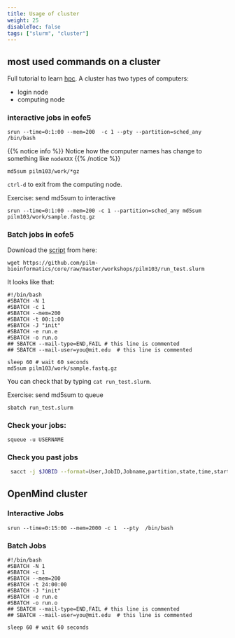 ```yaml
---
title: Usage of cluster
weight: 25
disableToc: false
tags: ["slurm", "cluster"] 
---
```


## most used commands on a cluster

Full tutorial to learn [hpc](https://epcced.github.io/hpc-intro/010-hpc-concepts/). A cluster has two types of computers:

* login node
* computing node

### interactive jobs in eofe5

```
srun --time=0:1:00 --mem=200  -c 1 --pty --partition=sched_any /bin/bash
```

{{% notice info %}}
Notice how the computer names has change to something like `nodeXXX`
{{% /notice %}}


`md5sum pilm103/work/*gz`

`ctrl-d` to exit from the computing node.

Exercise: send md5sum to interactive

```
srun --time=0:1:00 --mem=200 -c 1 --partition=sched_any md5sum pilm103/work/sample.fastq.gz
```

### Batch jobs in eofe5

Download the [script](https://github.com/pilm-bioinformatics/core/raw/master/workshops/pilm103/run_test.slurm) from here: 

`wget https://github.com/pilm-bioinformatics/core/raw/master/workshops/pilm103/run_test.slurm`

It looks like that:

```
#!/bin/bash
#SBATCH -N 1
#SBATCH -c 1
#SBATCH --mem=200
#SBATCH -t 00:1:00
#SBATCH -J "init"
#SBATCH -e run.e
#SBATCH -o run.o
## SBATCH --mail-type=END,FAIL # this line is commented
## SBATCH --mail-user=you@mit.edu  # this line is commented

sleep 60 # wait 60 seconds
md5sum pilm103/work/sample.fastq.gz
```

You can check that by typing `cat run_test.slurm`.

Exercise:  send md5sum to queue

```
sbatch run_test.slurm
```

### Check your jobs:

```
squeue -u USERNAME
```

### Check you past jobs

```bash
 sacct -j $JOBID --format=User,JobID,Jobname,partition,state,time,start,end,elapsed,MaxRss,MaxVMSize,nnodes,ncpus,nodelist
```

## OpenMind cluster


### Interactive Jobs

```
srun --time=0:15:00 --mem=2000 -c 1  --pty  /bin/bash
```

### Batch Jobs

```
#!/bin/bash
#SBATCH -N 1
#SBATCH -c 1
#SBATCH --mem=200
#SBATCH -t 24:00:00
#SBATCH -J "init"
#SBATCH -e run.e
#SBATCH -o run.o
## SBATCH --mail-type=END,FAIL # this line is commented
## SBATCH --mail-user=you@mit.edu  # this line is commented

sleep 60 # wait 60 seconds
```

